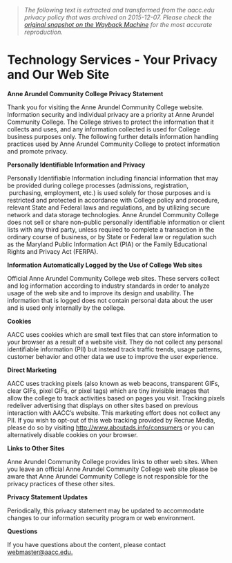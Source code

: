 > *The following text is extracted and transformed from the aacc.edu privacy policy that was archived on 2015-12-07. Please check the [original snapshot on the Wayback Machine](https://web.archive.org/web/20151207212557id_/http%3A//www.aacc.edu/technology/privacy.cfm) for the most accurate reproduction.*

# Technology Services - Your Privacy and Our Web Site

**Anne Arundel Community College Privacy Statement**

Thank you for visiting the Anne Arundel Community College website. Information security and individual privacy are a priority at Anne Arundel Community College. The College strives to protect the information that it collects and uses, and any information collected is used for College business purposes only. The following further details information handling practices used by Anne Arundel Community College to protect information and promote privacy.

 **Personally Identifiable Information and Privacy**

Personally Identifiable Information including financial information that may be provided during college processes (admissions, registration,  purchasing, employment, etc.) is used solely for those purposes and is restricted and protected in accordance with College policy and procedure, relevant State and Federal laws and regulations, and by utilizing secure network and data storage technologies. Anne Arundel Community College does not sell or share non-public personally identifiable information or client lists with any third party, unless required to complete a transaction in the ordinary course of business, or by State or Federal law or regulation such as the Maryland Public Information Act (PIA) or the Family Educational Rights and Privacy Act (FERPA).

 **Information Automatically Logged by the Use of College Web sites**

Official Anne Arundel Community College web sites. These servers collect and log information according to industry standards in order to analyze usage of the web site and to improve its design and usability. The information that is logged does not contain personal data about the user and is used only internally by the college. 

 **Cookies**

AACC uses cookies which are small text files that can store information to your browser as a result of a website visit. They do not collect any personal identifiable information (PII) but instead track traffic trends, usage patterns, customer behavior and other data we use to improve the user experience.  

 **Direct Marketing**

AACC uses tracking pixels (also known as web beacons, transparent GIFs, clear GIFs, pixel GIFs, or pixel tags) which are tiny invisible images that allow the college to track activities based on pages you visit. Tracking pixels redeliver advertising that displays on other sites based on previous interaction with AACC’s website. This marketing effort does not collect any PII. If you wish to opt-out of this web tracking provided by Recrue Media, please do so by visiting <http://www.aboutads.info/consumers> or you can alternatively disable cookies on your browser.  

 **Links to Other Sites**

Anne Arundel Community College provides links to other web sites. When you leave an official Anne Arundel Community College web site please be aware that Anne Arundel Community College is not responsible for the privacy practices of these other sites.

 **Privacy Statement Updates**

Periodically, this privacy statement may be updated to accommodate changes to our information security program or web environment.

 **Questions**

If you have questions about the content, please contact [webmaster@aacc.edu.](mailto:webmaster@aacc.edu "Email the webmaster")   
